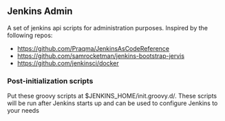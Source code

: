 ## Jenkins Admin

A set of jenkins api scripts for administration purposes. Inspired by the following repos:

* https://github.com/Praqma/JenkinsAsCodeReference
* https://github.com/samrocketman/jenkins-bootstrap-jervis
* https://github.com/jenkinsci/docker

### Post-initialization scripts
Put these groovy scripts at $JENKINS_HOME/init.groovy.d/. These scripts will be run after Jenkins starts up and can be used to configure Jenkins to your needs
